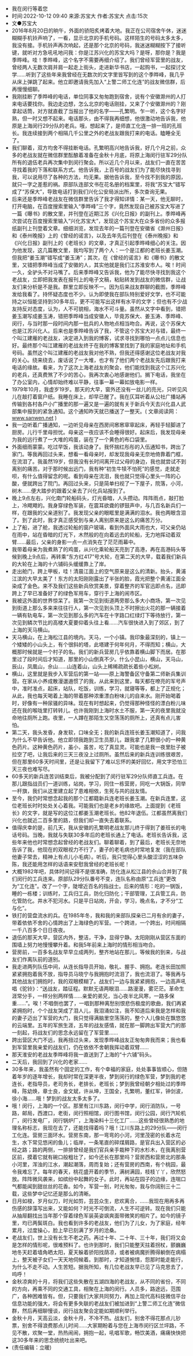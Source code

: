 - 我在闵行等着您
- 时间:2022-10-12 09:40  来源:苏宝大   作者:苏宝大   点击:15次
- 文●苏宝大
- 2016年8月20日的晌午，外面的骄阳炙烤着大地。我正在公司宿舍午休，迷迷糊糊手机铃声响了，一看，显示北京的手机号码。这样陌生的号码太多太多，我没有接。手机铃声再次响起，还是那个北京的号码，我迷迷糊糊按下了接听键，就听对方急吼吼地问我：你是江苏兴化的苏宝大吗？是呀，那你是？我是季晔峰。哇！季晔峰，这个名字不需要再细介绍了。我们曾经军营里的战友，曾经两人无数次肩并肩一起走上街头，走进新华书店，一起购书，一起探讨文学……听到了这些年来我曾经在无数次的文字里皆写到的这个季晔峰，我几乎从床上弹跳了起来。他立即邀请我先加入“上警二师工化连”的战友微信群，后再慢慢细聊。
- 我刚挂断了季晔峰的电话，单位同事又匆匆跑到宿舍，说有个安徽滁州的人打来电话要找你。我边走边想，怎么北京的电话刚挂，又来了个安徽滁州的？刚拿起话筒，对方就直截了当报出了他的名字——孔繁明。乍一听，这个名字好熟，但一时又想不起来。电话那头，由不得我再细想，他很激动地告诉我，他原是上海闵行29分队的老兵。哦，想起来了，是师直工化连一排一班的孔班长。我连续接到两个相隔几千公里之外的老战友跟我打来的电话。瞌睡全无了。
- 我们聊着，双方均舍不得挂断电话。孔繁明高兴地告诉我，好几个月之前，众多的老战友就在微信群里酝酿着准备在金秋十月底，将原上海闵行驻军29分队所有的退伍老兵再次集中到闵行聚会。所以近几个月以来，战友们一直在苦苦寻找着我的下落和联系方式。他告诉我，上百号的战友们为了能尽快找寻到我，可以说用尽了各种的方法，均无果。据他告诉我，至今找不到我的原因，就只一字之差惹的祸。原部队连部文书在花名册的档案里，将我“苏宝大”错写成了“苏保大”，导致电话打到我们兴化公安局派出所，多次查询无果。
- 后来还是季晔峰老战友在微信群里告诉了我才得知详情：某一天，他无聊时，打开电脑，在百度搜索里输入“季晔峰”三个字，竟然发现自己被苏宝大写进了一篇《曝书》的散文里，并刊登在近期江苏《兴化日报》的副刊上。季晔峰再次尝试在百度搜索里输入“兴化苏宝大”，发现这个苏宝大在众多省份的众多报纸副刊上刊登着文章。细细浏览，发现去年的一篇刊登在安徽省《滁州日报》和《泰州晚报》上的《曾经的诺言》，以及去年先后刊登在《泰州晚报》和《兴化日报》副刊上的《老班长》的文章，才真正引起季晔峰细心的关注。因为他发现，这几篇散文里，我均写到了两个人：一个是江都的老班长姜玉潮。但我把“姜玉潮”错写成“姜玉涛”；其次，在《曾经的诺言》和《曝书》的散文里，又错把季晔峰当成了安徽的人，其实他就是我们江苏淮安市人。唉！时间一久，全驴头不对马嘴了。后来季晔峰又告诉我，他为了能尽快寻找到我这个老战友，立即把我发表在报刊上的电子文稿，粘贴转发到战友的微信群，让战友们来分析是不是我。群里立即反映不一。因为后来战友群聊的截图，季晔峰发给我看了。持怀疑态度也不少。认为即使我在部队特别爱好文学，也不可能持之以恒能坚持到30多年后，更不可能写出这样有水平的文字；但也有不少战友持反对态度，认为，人不可貌相，海水不可斗量。虽然从文字中看到，错把姜玉潮写成姜玉涛，错把季晔峰当成安徽人，毕竟苏保大、姜玉涛、季晔峰、闵行，与当时那一段时间内那一批兵的人物地点相当吻合。再说，这个苏保大也是江苏兴化人。后来也是季晔峰告诉了我，不管这个苏宝大对与错，最终一个叫江建雁的老战友，决定进入到我的博客，试求寻找到哪怕一点点儿信息也好。最终那个叫江建雁的老战友终于在我的博客里找到了我的家庭地址和手机号码。虽然这个叫江建雁的老战友我对他不熟，但我还得感谢这位老战友对我的关心。绕来绕去，废话说了一大堆，也才有了他们两个老战友先后跟我打来电话的缘故。看来，为了这次上海老战友的聚会，他们能找到我这个江苏兴化的老兵，还真费煞了不少的苦心，我再次衷心地感谢他们。搁下电话，我坐在了办公室内，心情却始终难以平静，往事一幕一幕如放电影一样。
- 1979年10月，我虚岁19岁。那天的大早，窗外还没有一丝儿的亮光，只听见风儿在敲打着窗户纸。我睡在床上，却早已醒了。我在仄耳听着从公社广播站再传输到各村各户小广播里的那一遍又是一遍的就有关于新兵今天去兴化县人武部集中报到的紧急通知。这个通知昨天就已播送了一整天。( 文章阅读网：www.sanwen.net )
- 我一边听着广播通知，一边听见母亲在西房间窸窸窣窣起床，再轻手轻脚进了厨房。儿行千里母担忧。母亲这一夜应该不会睡得很好。起床后，我发现母亲为我的远行煮了一大堆的鸡蛋，装在了一个黄色的布口袋里。
- 外面细雨蒙蒙。吃过早饭，我该动身了。我怀揣红彤彤的入伍通知书，跨出了家门。等我再回过头来，想看一看母亲时，却发现我母亲无奈地倚靠着门框，在流泪了。我虽然19岁，但我没有长时间离开过父母的身边，我也就尝试不到离别的痛苦。对于那时候出远门，我有种“初生牛犊不怕死”的感觉，走就走呗，有什么值得留念的呢。看到母亲在流泪，我也就只觉得心里头一阵的心酸，便就跨出了院门。再回过头来，只是简单扫视了一下屋子，院落，小河，树木……便大踏步的跟着父亲去了兴化兵站报到了。
- 晚上9点左右，兴化南门轮船码头，灯光昏暗，人头攒动。阵阵雨点，敲打脸上，冷飕飕的。我身穿绿色军装，在震耳欲聋的锣鼓声中，与几百名新兵们一样，在跟我的父亲道别了。我发现父亲的眼眶里是满满的泪水。我也两眼含泪了。到了此时，我才真正感受到与亲人离别原来是这么的痛苦万分。
- 上了船，进了舱，我透过轮船的窗户玻璃，看到外面风大雨也大，可父亲仍站在雨中，站在昏暗的灯光下，木然般的在向着远去的轮船，无力地挥动着双臂……最后，父亲的身影一点一点消失在了茫茫雨幕中。
- 我带着母亲为我煮熟了的鸡蛋，从兴化乘轮船天亮到了高港，再在高港码头等候到晚上9点后，再转乘“东方红417”号大轮，在第二天的大早，载着我们新兵的大轮在上海的十六铺码头缓缓靠上了岸。
- 走出舱门，跨上甲板，哇！清晨江面上的空气原来是这么的清新。抬头，黄浦江滨的大早太美了！东方的太阳刚刚露出了半张的脸，霞光把整个黄浦江面全染成了金色。来不及我们这些新兵欣赏美景，穿着整齐的军官迅即点名，迅即跨上了早已准备好了的绿色军用车，穿行于上海的闹市区。
- 我被这外面的世界惊呆了。我第一次见到街道两旁那么多大小商场，第一次见到街道上那么多来来往往行人，第一次见到头顶上不时擦出火花的那一辆接着一辆有轨电车，第一次见到那么多的汽车在十字路口红绿灯下等待放行，第一次见到鳞次节比的高楼大夏要仰着头往上看……汽车很快进入到了郊区，到了上海的天马横山。
- 天马横山，在上海松江县的境内。天马，一个小镇。我印象最深刻的，镇上一个矮矮的小山头上，有个很斜的塔，此塔建于何年何月，不得而知；横山，大概那时候就是一个村子的名。我们的新兵营房几乎依靠着横山脚下而居。在那里过了段时间后才知道，那里的小山倒真不少。什么小昆山，横山，天马山，辰山，凤凰山，佘山……山连着山，山头上稀稀疏疏长着些小松树。
- 横山，这里就是我步入军营后的第一站——原上海警备区守备第二师新兵集训营。在家从小养成散漫邋遢惯了的我，从此来到这里，每天都在嘹亮的军号声中，准时准点，起床，站队，吃饭，训练，学习，就寝等等，都上了正规化；从此，我也每天喝着上海的带着那种浓重漂白粉味儿的自来水。刚开始喝着时，好像有一种尿骚的异味。现在有时想起来，仍觉得那种怪怪的漂白粉儿味还在我的喉咙里打转转儿。也许我刚到上海时水土不服，第一天的夜里我就没命地往厕所上跑。夜里，一人蹲在那陌生又空荡荡的厕所上，还真有点儿害怕。
- 第二天，我头发昏，身发软，口味全无；我的新兵连班长姜玉潮知道了，问我为什么不早告诉他。他立即领我跑到卫生员那儿，跟我拿了几颗很小的一种黄色药片。这种黄色药片，虽小，虽苦，吃了真显灵。可能也是我一夜里肚子被拉空了吧，让我后来的三天三夜没上过厕所。虽然后来的新兵连训练很艰苦，但在那里60多天时间里，还是让我留下了难以忘怀的美好回忆，用文字恐怕三天三夜也难写尽。
- 60多天的新兵连苦训结束后，我被分配到了闵行驻军29分队师直工兵连。在那儿跟指战员们一道训练，站岗，学习，同住一栋营房，同吃一大锅饭，同举一杆旗，我们从这里建立起了患难相依，生死与共的战友情。
- 至今，我仍时常想念起我的那个江都籍新兵连老班长姜玉潮。在新兵连里，这位老班长时时处处关心着我。可能我们也是老乡的缘故吧。上面提到《老班长》的文字，就是写的这位江都姜玉潮老班长。他82年退伍。江都虽然离我们兴化也就近二百多里的路，但我们却一直失去着联系。
- 值得庆幸的是，前几天，我从安徽的孔繁明老战友那儿终于得到了姜班长的电话号码。当晚，我就与失联30多年后的老班长通上了电话。老班长告诉我，这些年来他也时常想念起曾经的老战友们。聊着聊着，到了最后，老班长无奈地告诉了我，他现在的双眼视力不行了，妻子的老毛病也时常地复发（我在部队他妻子常去，精神上有点儿小毛病）。听后，我只觉得心里头酸涩涩的五味杂陈，我还能用怎样的话语来安慰我曾经的老班长呢！
- 大概1982年吧，具体时间记得不是很准确，防化连从松江县的佘山合并到了我们闵行的工兵连来。原部队29分队番号不变，连队名称由原“工兵连”更改为“工化连”。改了一个字，陡增近百名的指战士。后来的情形：吃的一锅饭，睡的一栋楼；训练时，工兵归工兵，防化归防化；干部管理，工兵管工兵，防化管防化。井水不犯河水。只是平日站岗，开会，学习，晚点名，才不分“工与化”。
- 铁打的营盘流水的兵。在1985年冬，我和我的来部队探亲已二月有余的妻子，带着依依不舍的心情跨出了上海绿色的军营。一个跨进，一个跨出，时间相隔一千八百多个日日夜夜。
- 退伍的那天大早，营区内外，整洁，干净，显得宁静。太阳刚刚从营区东面的围墙上努力地慢慢攀升着。和我5年前来上海时的情形相当吻合。
- 营房前，一百多名战友早早立成两列，整齐地站在那儿，等候我的到来，与战友们作离队前的道别。
- 我走进两列队伍中间，从连长指导员开始，敬礼、握手、拥抱。老连长田加照紧紧拥抱着我不放，指导员马晓宁与我拥抱时流泪了，我也流泪了。等我再与其他战友们拥抱时，我的双眼模糊了。战友们一边与我紧紧拥抱，一边高声吼唱《驼铃》：“送战友，踏征程。默默无语两眼泪……路漫漫，雾茫茫。革命生涯常分手，一样分别两样情……亲爱的弟兄，当心夜半北风寒，一路多保重……”。唉！不唱倒也罢了，一唱到那种离愁别恨悲伤极度的歌曲，我们再紧紧拥抱时，个个战友哭成了泪人儿，我泪涌如注，我不知道后来我是怎样和我的妻子迈出了军营的大门，我只觉得满脑里空荡荡的，整个人儿像处在飘悠悠的云端里。五年的军旅生涯，五年的战友感情，就在那一脚跨出军营大门的那一刻起，将战友们的思念永远留在了军营里……
- 跨出营区大门不远，我再扭过头来，发现季晔峰战友正匆匆奔我而来；我也看到军营里我亲爱的战友们，仍在依依不舍朝我挥动着双臂……
- 那天淮安的老战友季晔峰将我一直送到了上海的“十六铺”码头。
- 二天后，我回到了兴化的老家……
- 30多年来，我虽然有个固定的工作，有个幸福的家庭，处处事事皆顺心，但随着年岁的逐年增长，我却时常在深更半夜，梦到闵行的绿色军营，梦到我的老连长，老指导员，老司务长，老排长，老班长；梦到我曾经朝夕相处过的季晔峰，陈幼焕，章士良，金文斌，许从坤，王国全，孔繁明，董红军，钟剑波，徐小海……哦！梦到的战友太多太多了。
- 哦！闵行，上海的一个区。那里有江川东路，闵行中学，闵行消防队，一号路，邮局，西渡口，老街，闵行照相馆，闵行图书馆，闵行公园，闵行汽轮机厂，闵行发电厂，闵行锅炉厂，上海染料十三化工厂……这些曾经很熟悉的地理名称标志，我现在去了，还能找得着吗？哦！江川东路上的29分队——闵行工化连。营房三面环水。营房东南，那一弯弯的小河，河里茂密的长着水花生，水下常见悠闲的鱼儿；临岸，一条笔直的碎煤屑路，是官兵出入营区的必经之路；路的两侧，一排排曾经是我们官兵亲手栽种下的水杉木，在我离别营区前，摸着它就有碗口般粗壮了，如今还长在那里吗？营房西和营房北的那条小河里，浑浊的江水，潮起潮落，周而复始；还有营房的西南，有个桃园，最令我难忘了。每年的春天，桃花盛开着的季节，满树满园，枝枝丫丫，欣然怒放。阵阵微风袭来，如缤纷中起舞的女子。此时，再站在园子的边缘，连喘口气都能闻到甜丝丝的花香。如今，军营一别，时光匆匆，我与你阔别三十二载，这些梦中记忆还是那么的清晰。
- 日月如梭，岁月似刀，时光如剪，芸芸众生，悲欢离合，……我现在用再多再伤感的辞藻写出来，又能如何？时光不可倒流，人生不可逆转。现在我们只能从抽屉翻找出当年那个穿着绿色军装英姿飒爽面带微笑的相片了。如今的镜子里，均已两鬓斑白。我也看到许多的老战友，他们为了儿女，为了家庭，经年累月，过度操心，脸上早已刻满了岁月的沧桑。
- 老战友们，世上没有长生不老之药。再过十年、二十年、三十年，我们将又会是怎样的情形呢，很难预料了。也许到那时，我们只能整天拄着拐杖，颤巍巍地冬天赶着墙角晒太阳，夏天躲着骄阳找荫凉，或者被病魔折腾得躺倒在病榻上，整天被子女们一天天地伺候着。到那时，才知道惋惜，怨那时能走能行，为什么不走不动。人生苦短。据我所知，有几位老战友早已见了马克思去了，呜呼！
- 金秋凉爽的十月，将我们这些失散在五湖四海的老战友，从不同的省份，不同的方向，再乘不同的交通工具，相聚在上海的闵行。人员多，路途远，范围广，各种困难皆有。但，只要我们大家共同努力，再加上现代高科技微信平台信息功能的强大，将会有更多失联的老战友们被加进到“上警二师工化连”微信群，然后再细聊慢谈，闵行战友聚会定能如期顺利举行。
- 金秋十月，天高云淡，金秋十月，不冷不热。战友们，别舍不得花那点儿钞票，别舍不得浪费那点儿时间……大家期盼着与您在上海市闵行区兰坪路，不见不散，欢聚一堂，热热闹闹，拥抱一起，吼唱军歌，畅饮美酒，痛痛快快把这30多年来的思念统统吐出来吧。
- (责任编辑：立暖)
